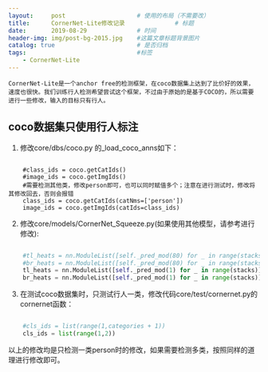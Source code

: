 ```yaml
---
layout:     post   				    # 使用的布局（不需要改）
title:      CornerNet-Lite修改记录 				# 标题 
date:       2019-08-29 				# 时间
header-img: img/post-bg-2015.jpg 	#这篇文章标题背景图片
catalog: true 						# 是否归档
tags:								#标签
    - CornerNet-Lite
---
```


    CornerNet-Lite是一个anchor free的检测框架，在coco数据集上达到了比价好的效果，速度也很快。我们训练行人检测希望尝试这个框架，不过由于原始的是基于COCO的，所以需要进行一些修改，输入的目标只有行人。

## coco数据集只使用行人标注

1. 修改core/dbs/coco.py 的_load_coco_anns如下：

``` pyhton

    #class_ids = coco.getCatIds()
    #image_ids = coco.getImgIds()
    #需要检测其他类，修改person即可，也可以同时赋值多个；注意在进行测试时，修改将其修改回去，否则会报错
    class_ids = coco.getCatIds(catNms=['person'])
    image_ids = coco.getImgIds(catIds=class_ids)

```

2. 修改core/models/CornerNet_Squeeze.py(如果使用其他模型，请参考进行修改):

```python

    #tl_heats = nn.ModuleList([self._pred_mod(80) for _ in range(stacks)])
    #br_heats = nn.ModuleList([self._pred_mod(80) for _ in range(stacks)])
    tl_heats = nn.ModuleList([self._pred_mod(1) for _ in range(stacks)])
    br_heats = nn.ModuleList([self._pred_mod(1) for _ in range(stacks)])

```

3. 在测试coco数据集时，只测试行人一类，修改代码core/test/cornernet.py的cornernet函数：

```python 

    #cls_ids = list(range(1,categories + 1))
    cls_ids = list(range(1,2))

```

以上的修改均是只检测一类person时的修改，如果需要检测多类，按照同样的道理进行修改即可。
